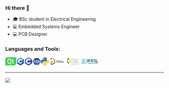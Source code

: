 ### Hi there 👋
- 🎓 BSc student in Electrical Engineering
- 💻 Embedded Systems Engineer
- 💻 PCB Designer

### Languages and Tools:
<img align="left" width="35px" height="26px" src="https://github.com/AmirhoseinMasoumi/AmirhoseinMasoumi/blob/main/Images/Qt.png">
<img align="left" width="26px" src="https://github.com/AmirhoseinMasoumi/AmirhoseinMasoumi/blob/main/Images/C%2B%2B.png">
<img align="left" width="26px" src="https://github.com/AmirhoseinMasoumi/AmirhoseinMasoumi/blob/main/Images/C.png">
<img align="left" width="26px" src="https://github.com/AmirhoseinMasoumi/AmirhoseinMasoumi/blob/main/Images/Assembly.png">
<img align="left" width="26px" src="https://github.com/AmirhoseinMasoumi/AmirhoseinMasoumi/blob/main/Images/Python.png">
<img align="left" width="52px" height="26px" src="https://github.com/AmirhoseinMasoumi/AmirhoseinMasoumi/blob/main/Images/Altium-Designer.png">
<img align="left" width="52px" height="26px" src="https://github.com/AmirhoseinMasoumi/AmirhoseinMasoumi/blob/main/Images/ISE-Design-Suite.png">
<img align="left" width="52px" height="26px" src="https://github.com/AmirhoseinMasoumi/AmirhoseinMasoumi/blob/main/Images/Keil-IDE.png">          

<!-- LANGUAGES -->

<br/><br/> 

---
<img align="center" src="https://github-readme-stats.vercel.app/api/top-langs/?username=AmirhoseinMasoumi&layout=compact">  
